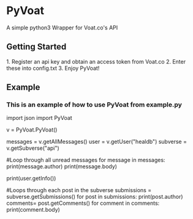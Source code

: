 <h1>PyVoat</h1>
A simple python3 Wrapper for Voat.co's API 


<h2>Getting Started</h2>
1. Register an api key and obtain an access token from Voat.co
2. Enter these into config.txt
3. Enjoy PyVoat!

<h2>Example</h2>
<h3>This is an example of how to use PyVoat from example.py</h3>
import json
import PyVoat

v = PyVoat.PyVoat()

messages = v.getAllMessages()
user = v.getUser("healdb")
subverse = v.getSubverse("api")

#Loop through all unread messages
for message in messages:
  print(message.author)
  print(message.body)

print(user.getInfo())

#Loops through each post in the subverse
submissions = subverse.getSubmissions()
for post in submissions:
  print(post.author)
  comments= post.getComments()
  for comment in comments:
    print(comment.body)
